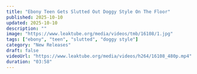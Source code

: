 ```yaml
---
title: "Ebony Teen Gets Slutted Out Doggy Style On The Floor"
published: 2025-10-10
updated: 2025-10-10
description: ""
image: "https://www.leaktube.org/media/videos/tmb/16108/1.jpg"
tags: ["ebony", "teen", "slutted", "doggy style"]
category: "New Releases"
draft: false
videoUrl: "https://www.leaktube.org/media/videos/h264/16108_480p.mp4"
duration: "03:58"
---
```


